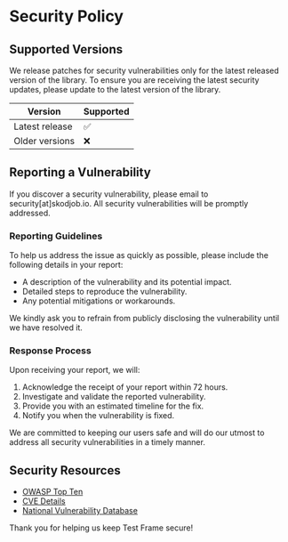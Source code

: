 # Security Policy

## Supported Versions

We release patches for security vulnerabilities only for the latest released version of the library. To ensure you are receiving the latest security updates, please update to the latest version of the library.

| Version        | Supported          |
| -------------- | ------------------ |
| Latest release | :white_check_mark: |
| Older versions | :x:                |

## Reporting a Vulnerability

If you discover a security vulnerability, please email to security[at]skodjob.io. All security vulnerabilities will be promptly addressed.

### Reporting Guidelines

To help us address the issue as quickly as possible, please include the following details in your report:
- A description of the vulnerability and its potential impact.
- Detailed steps to reproduce the vulnerability.
- Any potential mitigations or workarounds.

We kindly ask you to refrain from publicly disclosing the vulnerability until we have resolved it.

### Response Process

Upon receiving your report, we will:
1. Acknowledge the receipt of your report within 72 hours.
2. Investigate and validate the reported vulnerability.
3. Provide you with an estimated timeline for the fix.
4. Notify you when the vulnerability is fixed.

We are committed to keeping our users safe and will do our utmost to address all security vulnerabilities in a timely manner.

## Security Resources

- [OWASP Top Ten](https://owasp.org/www-project-top-ten/)
- [CVE Details](https://www.cvedetails.com/)
- [National Vulnerability Database](https://nvd.nist.gov/)

Thank you for helping us keep Test Frame secure!
